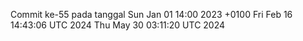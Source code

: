 Commit ke-55 pada tanggal Sun Jan 01 14:00 2023 +0100
Fri Feb 16 14:43:06 UTC 2024
Thu May 30 03:11:20 UTC 2024
